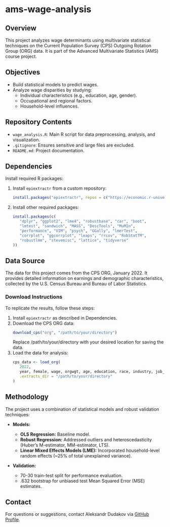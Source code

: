 # ams-wage-analysis

## Overview
This project analyzes wage determinants using multivariate statistical techniques on the Current Population Survey (CPS) Outgoing Rotation Group (ORG) data. It is part of the Advanced Multivariate Statistics (AMS) course project.

## Objectives
- Build statistical models to predict wages.
- Analyze wage disparities by studying:
  - Individual characteristics (e.g., education, age, gender).
  - Occupational and regional factors.
  - Household-level influences.

## Repository Contents
- `wage_analysis.R`: Main R script for data preprocessing, analysis, and visualization.
- `.gitignore`: Ensures sensitive and large files are excluded.
- `README.md`: Project documentation.

## Dependencies
Install required R packages:

1. Install `epiextractr` from a custom repository:
   ```R
   install.packages("epiextractr", repos = c("https://economic.r-universe.dev", "https://cloud.r-project.org"))
   ```
2. Install other required packages:
   ```R
   install.packages(c(
      "dplyr", "ggplot2", "lme4", "robustbase", "car", "boot", 
      "lmtest", "sandwich", "MASS", "DescTools", "MuMIn", 
      "performance", "VIM", "psych", "GGally", "lmerTest", 
      "corrplot", "ggcorrplot", "leaps", "rrcov", "RobStatTM", 
      "robustlmm", "stevemisc", "lattice", "tidyverse"
   ))
   ```
## Data Source

The data for this project comes from the CPS ORG, January 2022. It provides detailed information on earnings and demographic characteristics, collected by the U.S. Census Bureau and Bureau of Labor Statistics.

### Download Instructions

To replicate the results, follow these steps:
1. Install `epiextractr` as described in Dependencies.
2. Download the CPS ORG data:
   ```R
   download_cps("org", "/path/to/your/directory")
   ```
   Replace /path/to/your/directory with your desired location for saving the data.
3. Load the data for analysis:
   ```R
   cps_data <- load_org(
      2022,
      year, female, wage, orgwgt, age, education, race, industry, job_class, metro,
      .extracts_dir = "/path/to/your/directory"
   )
   ```

## Methodology

The project uses a combination of statistical models and robust validation techniques:

- **Models:**
  - **OLS Regression:** Baseline model.
  - **Robust Regression:** Addressed outliers and heteroscedasticity (Huber’s M-estimator, MM-estimator, LTS).
  - **Linear Mixed Effects Models (LME):** Incorporated household-level random effects (~25% of total unexplained variance).

- **Validation:**
  - 70-30 train-test split for performance evaluation.
  - .632 bootstrap for unbiased test Mean Squared Error (MSE) estimates.

## Contact

For questions or suggestions, contact Aleksandr Dudakov via [GitHub Profile](https://github.com/aleksandr-dudakov).
